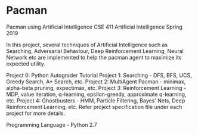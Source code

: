 # Pacman
Pacman using Artificial Intelligence
CSE 411 Artificial Intelligence
Spring 2019

In this project, several techniques of Artificial Intelligence such as Searching, Adversarial Behaviour, Deep Reinforcement Learning, Neural Network etc are implemented to help the pacman agent to maximize its expected utility.

Project 0: Python Autograder Tutorial
Project 1: Searching - DFS, BFS, UCS, Greedy Search, A* Search, etc.
Project 2: MultiAgent Pacman - minimax, alpha-beta pruning, expectimax, etc.
Project 3: Reinforcement Learning - MDP, value iteration, q-learning, epsilon-greedy, approximate q-learning, etc.
Project 4: Ghostbusters - HMM, Particle Filtering, Bayes' Nets, Deep Reinforcement Learning, etc.
Refer project specification file under each project for more details.

Programming Language - Python 2.7
